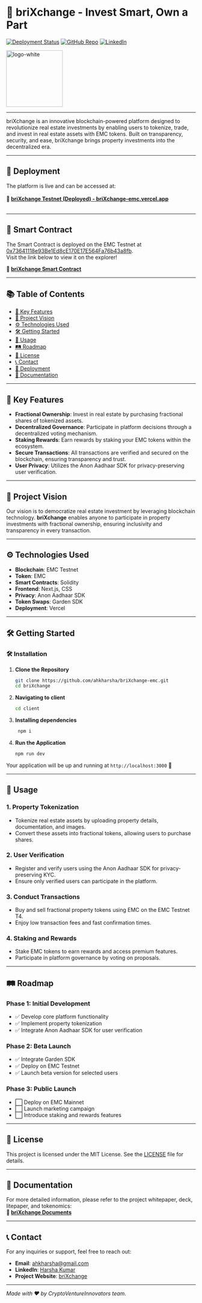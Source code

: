 # 🏢 **briXchange** - Invest Smart, Own a Part

[![Deployment Status](https://img.shields.io/badge/Deployment-Live-brightgreen)](https://brixchange-emc.vercel.app/)
[![GitHub Repo](https://img.shields.io/badge/GitHub-Repository-blue)](https://github.com/ahkharsha/briXchange-emc)
[![LinkedIn](https://img.shields.io/badge/Connect-LinkedIn-blue)](https://www.linkedin.com/in/harsha-kumar-a-271a76203/)

<img src="https://github.com/user-attachments/assets/fb7f8400-ee91-4bf4-9ea8-0b4f9fc22ae5" alt="logo-white" width="150"/>

---

briXchange is an innovative blockchain-powered platform designed to revolutionize real estate investments by enabling users to tokenize, trade, and invest in real estate assets with EMC tokens. Built on transparency, security, and ease, briXchange brings property investments into the decentralized era.

---

## 🚀 **Deployment**

The platform is live and can be accessed at:  
<br>**🔗 [briXchange Testnet (Deployed) - briXchange-emc.vercel.app](https://brixchange-emc.vercel.app/)**<br><br>

---

## 📜 **Smart Contract**

The Smart Contract is deployed on the EMC Testnet at [0x73641118e93Be1Ed8cE170E17E564Fa76b43a8fb](https://sepolia.emcscan.com/address/0x73641118e93Be1Ed8cE170E17E564Fa76b43a8fb).  
Visit the link below to view it on the explorer!

**🔗 [briXchange Smart Contract](https://sepolia.emcscan.com/address/0x73641118e93Be1Ed8cE170E17E564Fa76b43a8fb)**

---

## 📚 **Table of Contents**

- [🌟 Key Features](#-key-features)
- [🎯 Project Vision](#-project-vision)
- [⚙️ Technologies Used](#️-technologies-used)
- [🛠 Getting Started](#-getting-started)
- [📖 Usage](#-usage)
- [🛤 Roadmap](#-roadmap)
- [📜 License](#-license)
- [📞 Contact](#-contact)
- [🚀 Deployment](#-deployment)
- [📄 Documentation](#-documentation)

---

## 🌟 **Key Features**

- **Fractional Ownership**: Invest in real estate by purchasing fractional shares of tokenized assets.
- **Decentralized Governance**: Participate in platform decisions through a decentralized voting mechanism.
- **Staking Rewards**: Earn rewards by staking your EMC tokens within the ecosystem.
- **Secure Transactions**: All transactions are verified and secured on the blockchain, ensuring transparency and trust.
- **User Privacy**: Utilizes the Anon Aadhaar SDK for privacy-preserving user verification.

---

## 🎯 **Project Vision**

Our vision is to democratize real estate investment by leveraging blockchain technology. **briXchange** enables anyone to participate in property investments with fractional ownership, ensuring inclusivity and transparency in every transaction.

---

## ⚙️ **Technologies Used**

- **Blockchain**: EMC Testnet
- **Token**: EMC
- **Smart Contracts**: Solidity
- **Frontend**: Next.js, CSS
- **Privacy**: Anon Aadhaar SDK
- **Token Swaps**: Garden SDK
- **Deployment**: Vercel

---

## 🛠 **Getting Started**

### 🛠️ **Installation**

1. **Clone the Repository**
    ```bash
    git clone https://github.com/ahkharsha/briXchange-emc.git
    cd briXchange
    ```

2. **Navigating to client**
    ```bash
    cd client
    ```

3. **Installing dependencies**
   ```bash
    npm i
    ```

4. **Run the Application**
    ```bash
    npm run dev
    ```

Your application will be up and running at `http://localhost:3000` 🚀

---

## 📖 **Usage**

### **1. Property Tokenization**

- Tokenize real estate assets by uploading property details, documentation, and images.
- Convert these assets into fractional tokens, allowing users to purchase shares.

### **2. User Verification**

- Register and verify users using the Anon Aadhaar SDK for privacy-preserving KYC.
- Ensure only verified users can participate in the platform.

### **3. Conduct Transactions**

- Buy and sell fractional property tokens using EMC on the EMC Testnet T4.
- Enjoy low transaction fees and fast confirmation times.

### **4. Staking and Rewards**

- Stake EMC tokens to earn rewards and access premium features.
- Participate in platform governance by voting on proposals.

---

## 🛤 **Roadmap**

### **Phase 1: Initial Development**

- ✅ Develop core platform functionality
- ✅ Implement property tokenization
- ✅ Integrate Anon Aadhaar SDK for user verification

### **Phase 2: Beta Launch**

- ✅ Integrate Garden SDK
- ✅ Deploy on EMC Testnet
- ✅ Launch beta version for selected users

### **Phase 3: Public Launch**

- ⬜ Deploy on EMC Mainnet
- ⬜ Launch marketing campaign
- ⬜ Introduce staking and rewards features

---

## 📜 **License**

This project is licensed under the MIT License. See the [LICENSE](https://github.com/ahkharsha/briXchange-emc/blob/main/LICENSE) file for details.

---

## 📄 **Documentation**

For more detailed information, please refer to the project whitepaper, deck, litepaper, and tokenomics:  
**📄 [briXchange Documents](https://drive.google.com/drive/folders/1ODP94gAPnyc7YMnvwqlmDQVRu-kq0Iue)**

---

## 📞 **Contact**

For any inquiries or support, feel free to reach out:

- **Email**: [ahkharsha@gmail.com](mailto:ahkharsha@gmail.com)
- **LinkedIn**: [Harsha Kumar](https://www.linkedin.com/in/harsha-kumar-a-271a76203/)
- **Project Website**: [briXchange](https://brixchange-emc.vercel.app/)

---

*Made with ❤️ by CryptoVentureInnovators team.*
